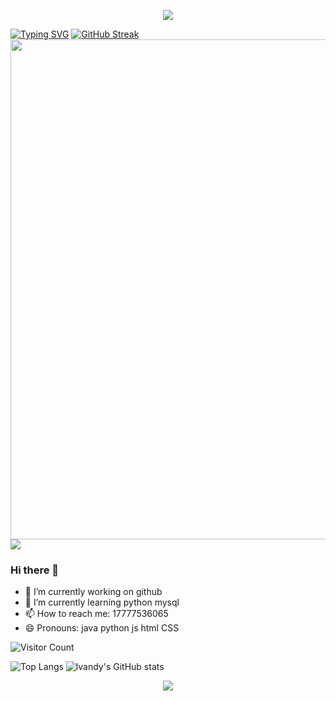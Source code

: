 <p align="center">
<img src="https://capsule-render.vercel.app/api?type=waving&color=timeGradient&height=300&&section=header&text=hello&fontSize=90&fontAlign=50&fontAlignY=30&desc=你好啊!&descAlign=50&descSize=30&descAlignY=60&animation=twinkling" />
</p>
     <a href="https://git.io/typing-svg"><img src="https://readme-typing-svg.demolab.com?font=Fira+Code&pause=1000&color=1600F7&center=true&vCenter=true&random=true&width=435&lines=Welcome+To+My+Github" alt="Typing SVG" /></a>
     <a href="https://git.io/streak-stats"><img src="https://streak-stats.demolab.com?user=hilvandy&theme=blueberry-duo&hide_border=%E5%81%87" alt="GitHub Streak" /></a>

<img width="800" src="https://github-readme-activity-graph.vercel.app/graph?username=hilvandy&theme=github-compact&hide_border=true&area=true" />

<img align="center" src="https://github-readme-stats.vercel.app/api/wakatime?username=hilvandy&theme=transparent&hide_border=true&layout=compact&langs_count=22" />
  
  
  ### Hi there 👋
- 🔭 I’m currently working on github
- 🌱 I’m currently learning python mysql
- 📫 How to reach me: 17777536065
- 😄 Pronouns: java python js html CSS

![Visitor Count](https://profile-counter.glitch.me/hilvandy/count.svg)

![Top Langs](https://github-readme-stats.vercel.app/api/top-langs/?username=hilvandy&layout=compact)
![lvandy's GitHub stats](https://github-readme-stats.vercel.app/api?username=hilvandy&show_icons=true&theme=tokyonight)



<p align="center">
<img src="https://capsule-render.vercel.app/api?type=waving&color=timeGradient&height=300&&section=header&text=Goodbye&fontSize=90&fontAlign=50&fontAlignY=30&desc=再见&descAlign=50&descSize=30&descAlignY=60&animation=twinkling" />
</p>
